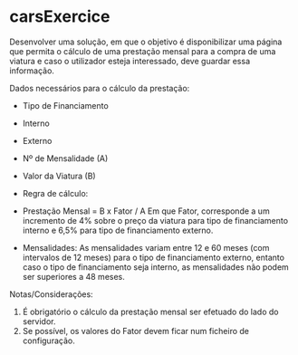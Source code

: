 # carsExercice

Desenvolver uma solução, em que o objetivo é disponibilizar uma página que permita o cálculo
de uma prestação mensal para a compra de uma viatura e caso o utilizador esteja interessado,
deve guardar essa informação.

Dados necessários para o cálculo da prestação:
* Tipo de Financiamento
* Interno
* Externo
* Nº de Mensalidade (A)
* Valor da Viatura (B)
* Regra de cálculo:
* Prestação Mensal = B x Fator / A
Em que Fator, corresponde a um incremento de 4% sobre o preço da viatura para tipo
de financiamento interno e 6,5% para tipo de financiamento externo.

* Mensalidades:
As mensalidades variam entre 12 e 60 meses (com intervalos de 12 meses) para o tipo de
financiamento externo, entanto caso o tipo de financiamento seja interno, as
mensalidades não podem ser superiores a 48 meses.

Notas/Considerações:
1. É obrigatório o cálculo da prestação mensal ser efetuado do lado do servidor.
2. Se possível, os valores do Fator devem ficar num ficheiro de configuração.
